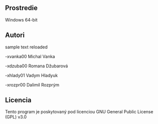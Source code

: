 ## Prostredie

Windows 64-bit

## Autori

sample text reloaded

-xvanka00 Michal Vanka

-xdzuba00 Romana Džubarová

-xhlady01 Vadym Hladyuk

-xrozpr00 Dalimil Rozprým

## Licencia

Tento program je poskytovaný pod licenciou GNU General Public License (GPL) v3.0
